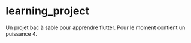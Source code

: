 # learning_project

Un projet bac à sable pour apprendre flutter.
Pour le moment contient un puissance 4.

